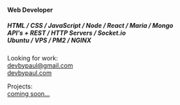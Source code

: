 <h4>Web Developer</h4>
<h5>
HTML / CSS / JavaScript / Node / React / Maria / Mongo
<br />API's + REST / HTTP Servers / Socket.io
<br />Ubuntu / VPS / PM2 / NGINX
</h5>


Looking for work:
<br /><a href="mailto:devbypaul@gmail.com">devbypaul@gmail.com</a>
<br /><a href="https://devbypaul.com" target="_blank">devbypaul.com</a>

Projects:
<br /><a href="https://devbypaul.ca" target="_blank">coming soon...</a>
</p>

